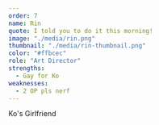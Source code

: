 ```yaml
---
order: 7
name: Rin
quote: I told you to do it this morning!
image: "./media/rin.png"
thumbnail: "./media/rin-thumbnail.png"
color: "#ffbcec"
role: "Art Director"
strengths:
  - Gay for Ko
weaknesses:
  - 2 OP pls nerf
---
```


Ko's Girlfriend
